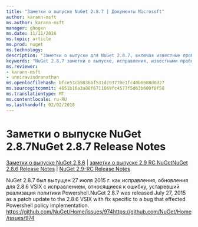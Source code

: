 ```yaml
---
title: "Заметки о выпуске NuGet 2.8.7 | Документы Microsoft"
author: karann-msft
ms.author: karann-msft
manager: ghogen
ms.date: 11/11/2016
ms.topic: article
ms.prod: nuget
ms.technology: 
description: "Заметки о выпуске для NuGet 2.8.7, включая известные проблемы, исправленные ошибки, добавленные функции и DCR."
keywords: "NuGet 2.8.7 заметки о выпуске, исправления, известными проблемами, добавлены функции, DCR"
ms.reviewer:
- karann-msft
- unniravindranathan
ms.openlocfilehash: bfce53cb983bbf531dc93770e1fc40b6608d0d27
ms.sourcegitcommit: 4651b16a3a08f6711669fc4577f5d63b600f8f58
ms.translationtype: MT
ms.contentlocale: ru-RU
ms.lasthandoff: 02/02/2018
---
```

# <a name="nuget-287-release-notes"></a><span data-ttu-id="5103a-104">Заметки о выпуске NuGet 2.8.7</span><span class="sxs-lookup"><span data-stu-id="5103a-104">NuGet 2.8.7 Release Notes</span></span>

<span data-ttu-id="5103a-105">[Заметки о выпуске NuGet 2.8.6](../release-notes/nuget-2.8.6.md) | [заметки о выпуске 2.9 RC NuGet](../release-notes/nuget-2.9-RC.md)</span><span class="sxs-lookup"><span data-stu-id="5103a-105">[NuGet 2.8.6 Release Notes](../release-notes/nuget-2.8.6.md) | [NuGet 2.9-RC Release Notes](../release-notes/nuget-2.9-RC.md)</span></span>

<span data-ttu-id="5103a-106">NuGet 2.8.7 был выпущен 27 июля 2015 г. как исправления, обновления для 2.8.6 VSIX с исправлением, относящиеся к ошибку, устаревший реализация политики Powershell.</span><span class="sxs-lookup"><span data-stu-id="5103a-106">NuGet 2.8.7 was released July 27, 2015 as a patch update to the 2.8.6 VSIX with fix specific to a bug that effected Powershell policy implementation.</span></span>
[<span data-ttu-id="5103a-107">https://github.com/NuGet/Home/issues/974</span><span class="sxs-lookup"><span data-stu-id="5103a-107">https://github.com/NuGet/Home/issues/974</span></span>](https://github.com/NuGet/Home/issues/974)